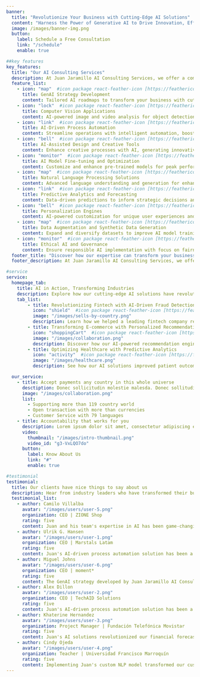 ```yaml
---
banner:
  title: "Revolutionize Your Business with Cutting-Edge AI Solutions"
  content: "Harness the Power of Generative AI to Drive Innovation, Efficiency, and Growth"
  image: /images/banner-img.png
  button:
    label: Schedule a Free Consultation
    link: "/schedule"
    enable: true

##key features
key_features:
  title: "Our AI Consulting Services"
  description: At Juan Jaramillo AI Consulting Services, we offer a comprehensive suite of Generative AI solutions tailored to your industry needs
  feature_list:
    - icon: "map"  #icon package react-feather-icon [https://feathericons.com/]
      title: GenAI Strategy Development
      content: Tailored AI roadmaps to transform your business with cutting-edge generative AI technologies.
    - icon: "lock"  #icon package react-feather-icon [https://feathericons.com/]
      title: Computer Vision Applications
      content: AI-powered image and video analysis for object detection, recognition, and visual insights.
    - icon: "link"  #icon package react-feather-icon [https://feathericons.com/]
      title: AI-Driven Process Automation
      content: Streamline operations with intelligent automation, boosting efficiency and reducing errors.
    - icon: "bell"  #icon package react-feather-icon [https://feathericons.com/]
      title: AI-Assisted Design and Creative Tools
      content: Enhance creative processes with AI, generating innovative designs and content ideas.
    - icon: "monitor"  #icon package react-feather-icon [https://feathericons.com/]
      title: AI Model Fine-tuning and Optimization
      content: Customize and enhance pre-trained models for peak performance in specific use cases.
    - icon: "map"  #icon package react-feather-icon [https://feathericons.com/]
      title: Natural Language Processing Solutions
      content: Advanced language understanding and generation for enhanced communication and analysis.
    - icon: "link"  #icon package react-feather-icon [https://feathericons.com/]
      title: Predictive Analytics and Forecasting
      content: Data-driven predictions to inform strategic decisions and optimize business outcomes.
    - icon: "bell"  #icon package react-feather-icon [https://feathericons.com/]
      title: Personalization Engines
      content: AI-powered customization for unique user experiences and targeted content delivery.
    - icon: "map"  #icon package react-feather-icon [https://feathericons.com/]
      title: Data Augmentation and Synthetic Data Generation
      content: Expand and diversify datasets to improve AI model training and performance.
    - icon: "monitor"  #icon package react-feather-icon [https://feathericons.com/]
      title: Ethical AI and Governance
      content: Ensure responsible AI implementation with focus on fairness, transparency, and compliance.
  footer_title: "Discover how our expertise can transform your business."
  footer_description: At Juan Jaramillo AI Consulting Services, we offer a comprehensive suite of Generative AI solutions tailored to your industry needs

#service
service:
  homepage_tab:
    title: AI in Action, Transforming Industries
    description: Explore how our cutting-edge AI solutions have revolutionized businesses across various sectors, delivering measurable results and driving innovation.
    tab_list:
        - title: Revolutionizing Fintech with AI-Driven Fraud Detection
          icon: "shield"  #icon package react-feather-icon [https://feathericons.com/]
          image: "/images/sells-by-country.png"
          description: Learn how we helped a leading fintech company reduce fraud by 75% using our advanced AI algorithms.
        - title: Transforming E-commerce with Personalized Recommendations
          icon: "shoppingCart"  #icon package react-feather-icon [https://feathericons.com/]
          image: "/images/collaboration.png"
          description: Discover how our AI-powered recommendation engine increased sales by 40% for a major online retailer.
        - title: Optimizing Healthcare with Predictive Analytics
          icon: "activity"  #icon package react-feather-icon [https://feathericons.com/]
          image: "/images/healthcare.png"
          description: See how our AI solutions improved patient outcomes and reduced costs for a nationwide hospital network.

  our_service:
    - title: Accept payments any country in this whole universe
      desctiption: Donec sollicitudin molestie malesda. Donec sollitudin molestie malesuada. Mauris pellentesque nec, egestas non nisi. Cras ultricies ligula sed
      image: "/images/collaboration.png"
      list:
        - Supporting more than 119 country world
        - Open transaction with more than currencies
        - Customer Service with 79 languages
    - title: Accountability that works for you
      description: Lorem ipsum dolor sit amet, consectetur adipiscing elit. Morbi egestas Werat viverra id et aliquet. vulputate egestas sollicitudin.
      video:
        thumbnail: "/images/intro-thumbnail.png"
        video_id: "g3-VxLQO7do"
      button:
        label: Know About Us
        link: "#"
        enable: true

#testimonial
testimonial:
  title: Our clients have nice things to say about us
  description: Hear from industry leaders who have transformed their businesses with our AI solutions.
  testimonial_list:
    - author: Camilo Villalba
      avatar: "/images/users/user-5.png"
      organization: CEO | ZIONE Shop
      rating: five
      content: Juan and his team's expertise in AI has been game-changing for our business. Their tailored solutions have dramatically improved our efficiency and decision-making processes.
    - author: Ulrik G. Hansen
      avatar: "/images/users/user-1.png"
      organization: CEO | Marstals Latam
      rating: five
      content: Juan's AI-driven process automation solution has been a game-changer for our manufacturing operations. We've increased productivity by 25% and reduced errors by 80%. His deep understanding of both AI and industry-specific challenges sets him apart.
    - author: Miguel Johns
      avatar: "/images/users/user-6.png"
      organization: CEO | moment*
      rating: five
      content: The GenAI strategy developed by Juan Jaramillo AI Consulting Services has given us a significant competitive edge in our industry. Their innovative approach and deep understanding of our needs exceeded our expectations.
    - author: Alex Dillon
      avatar: "/images/users/user-2.png"
      organization: CEO | TechAID Solutions
      rating: five
      content: Juan's AI-driven process automation solution has been a game-changer for our manufacturing operations. We've increased productivity by 25% and reduced errors by 80%. His deep understanding of both AI and industry-specific challenges sets him apart.
    - author: Khaterine Hernandez
      avatar: "/images/users/user-3.png"
      organization: Project Manager | Fundación Telefónica Movistar
      rating: five
      content: Juan's AI solutions revolutionized our financial forecasting. We've seen a 40% improvement in prediction accuracy, leading to more informed decision-making and significant cost savings. His expertise in AI is truly unparalleled.
    - author: Cindy Ojeda
      avatar: "/images/users/user-4.png"
      organization: Teacher | Universidad Francisco Marroquín
      rating: five
      content: Implementing Juan's custom NLP model transformed our customer service. We've reduced response times by 60% and increased customer satisfaction scores by 35%. His ability to tailor AI to our specific needs was impressive.
---
```

